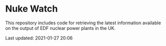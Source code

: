 # Nuke Watch

This repository includes code for retrieving the latest information available on the output of EDF nuclear power plants in the UK.

Last updated: 2021-01-27 20:06